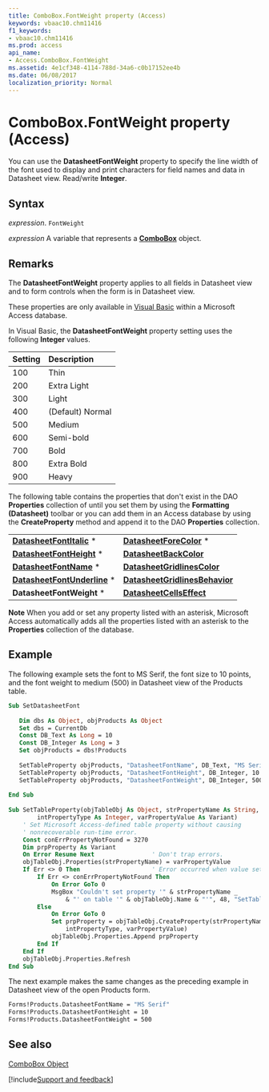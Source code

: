 ```yaml
---
title: ComboBox.FontWeight property (Access)
keywords: vbaac10.chm11416
f1_keywords:
- vbaac10.chm11416
ms.prod: access
api_name:
- Access.ComboBox.FontWeight
ms.assetid: 4e1cf348-4114-788d-34a6-c0b17152ee4b
ms.date: 06/08/2017
localization_priority: Normal
---
```



# ComboBox.FontWeight property (Access)

You can use the  **DatasheetFontWeight** property to specify the line width of the font used to display and print characters for field names and data in Datasheet view. Read/write **Integer**.


## Syntax

_expression_. `FontWeight`

_expression_ A variable that represents a **[ComboBox](Access.ComboBox.md)** object.


## Remarks

The  **DatasheetFontWeight** property applies to all fields in Datasheet view and to form controls when the form is in Datasheet view.

These properties are only available in [Visual Basic](../access/Concepts/Settings/set-properties-by-using-visual-basic.md) within a Microsoft Access database.

In Visual Basic, the  **DatasheetFontWeight** property setting uses the following **Integer** values.



|Setting|Description|
|:-----|:-----|
|100|Thin|
|200|Extra Light|
|300|Light|
|400|(Default) Normal|
|500|Medium|
|600|Semi-bold|
|700|Bold|
|800|Extra Bold|
|900|Heavy|

The following table contains the properties that don't exist in the DAO  **Properties** collection of until you set them by using the **Formatting (Datasheet)** toolbar or you can add them in an Access database by using the **CreateProperty** method and append it to the DAO **Properties** collection.


|||
|:-----|:-----|
|**[DatasheetFontItalic](Access.Form.DatasheetFontItalic.md)** *|**[DatasheetForeColor](Access.Form.DatasheetForeColor.md)** *|
|**[DatasheetFontHeight](Access.Form.DatasheetFontHeight.md)** *|**[DatasheetBackColor](Access.Form.DatasheetBackColor.md)**|
|**[DatasheetFontName](Access.Form.DatasheetFontName.md)** *|**[DatasheetGridlinesColor](Access.Form.DatasheetGridlinesColor.md)**|
|**[DatasheetFontUnderline](Access.Form.DatasheetFontUnderline.md)** *|**[DatasheetGridlinesBehavior](Access.Form.DatasheetGridlinesBehavior.md)**|
|**DatasheetFontWeight** *|**[DatasheetCellsEffect](Access.Form.DatasheetCellsEffect.md)**|

 **Note**  When you add or set any property listed with an asterisk, Microsoft Access automatically adds all the properties listed with an asterisk to the  **Properties** collection of the database.


## Example

The following example sets the font to MS Serif, the font size to 10 points, and the font weight to medium (500) in Datasheet view of the Products table.


```vb
Sub SetDatasheetFont 
 
   Dim dbs As Object, objProducts As Object 
   Set dbs = CurrentDb 
   Const DB_Text As Long = 10 
   Const DB_Integer As Long = 3 
   Set objProducts = dbs!Products 
    
   SetTableProperty objProducts, "DatasheetFontName", DB_Text, "MS Serif" 
   SetTableProperty objProducts, "DatasheetFontHeight", DB_Integer, 10 
   SetTableProperty objProducts, "DatasheetFontWeight", DB_Integer, 500 
 
End Sub 
 
Sub SetTableProperty(objTableObj As Object, strPropertyName As String, _ 
        intPropertyType As Integer, varPropertyValue As Variant) 
    ' Set Microsoft Access-defined table property without causing 
    ' nonrecoverable run-time error. 
    Const conErrPropertyNotFound = 3270 
    Dim prpProperty As Variant 
    On Error Resume Next                ' Don't trap errors. 
    objTableObj.Properties(strPropertyName) = varPropertyValue 
    If Err <> 0 Then                    ' Error occurred when value set. 
        If Err <> conErrPropertyNotFound Then 
            On Error GoTo 0 
            MsgBox "Couldn't set property '" & strPropertyName _ 
                & "' on table '" & objTableObj.Name & "'", 48, "SetTableProperty" 
        Else 
            On Error GoTo 0 
            Set prpProperty = objTableObj.CreateProperty(strPropertyName, _ 
                intPropertyType, varPropertyValue) 
            objTableObj.Properties.Append prpProperty 
        End If 
    End If 
    objTableObj.Properties.Refresh 
End Sub
```

The next example makes the same changes as the preceding example in Datasheet view of the open Products form.




```vb
Forms!Products.DatasheetFontName = "MS Serif" 
Forms!Products.DatasheetFontHeight = 10 
Forms!Products.DatasheetFontWeight = 500
```


## See also


[ComboBox Object](Access.ComboBox.md)

[!include[Support and feedback](~/includes/feedback-boilerplate.md)]